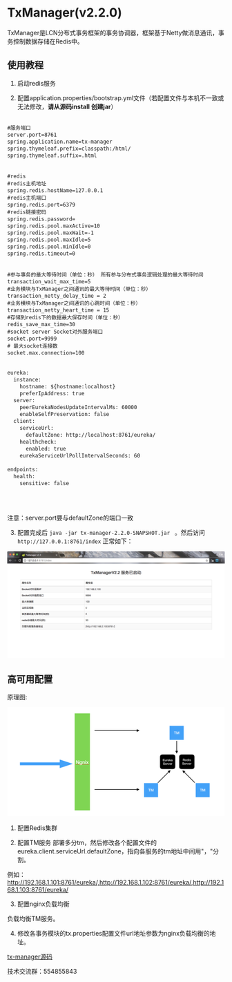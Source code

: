 # TxManager(v2.2.0)
TxManager是LCN分布式事务框架的事务协调器，框架基于Netty做消息通讯，事务控制数据存储在Redis中。

## 使用教程
1. 启动redis服务


2. 配置application.properties/bootstrap.yml文件（若配置文件与本机不一致或无法修改，**请从源码install 创建jar**）

```

#服务端口
server.port=8761
spring.application.name=tx-manager
spring.thymeleaf.prefix=classpath:/html/
spring.thymeleaf.suffix=.html


#redis
#redis主机地址
spring.redis.hostName=127.0.0.1
#redis主机端口
spring.redis.port=6379
#redis链接密码
spring.redis.password=
spring.redis.pool.maxActive=10
spring.redis.pool.maxWait=-1
spring.redis.pool.maxIdle=5
spring.redis.pool.minIdle=0
spring.redis.timeout=0


#参与事务的最大等待时间（单位：秒） 所有参与分布式事务逻辑处理的最大等待时间
transaction_wait_max_time=5
#业务模块与TxManager之间通讯的最大等待时间（单位：秒）
transaction_netty_delay_time = 2
#业务模块与TxManager之间通讯的心跳时间（单位：秒）
transaction_netty_heart_time = 15
#存储到redis下的数据最大保存时间（单位：秒）
redis_save_max_time=30
#socket server Socket对外服务端口
socket.port=9999
# 最大socket连接数
socket.max.connection=100


```


```
eureka:
  instance:
    hostname: ${hostname:localhost}
    preferIpAddress: true
  server:
    peerEurekaNodesUpdateIntervalMs: 60000
    enableSelfPreservation: false
  client:
    serviceUrl:
      defaultZone: http://localhost:8761/eureka/
    healthcheck:
      enabled: true
    eurekaServiceUrlPollIntervalSeconds: 60

endpoints:
  health:
    sensitive: false




```

注意：server.port要与defaultZone的端口一致


3. 配置完成后 `java -jar tx-manager-2.2.0-SNAPSHOT.jar ` 。然后访问`http://127.0.0.1:8761/index` 正常如下：

![ ](readme/manager2.2.jpg)


## 高可用配置

原理图:

![ ](readme/district.png)

1. 配置Redis集群

2. 配置TM服务
部署多分tm，然后修改各个配置文件的eureka.client.serviceUrl.defaultZone，指向各服务的tm地址中间用"，"分割。

例如： http://192.168.1.101:8761/eureka/,http://192.168.1.102:8761/eureka/,http://192.168.1.103:8761/eureka/

3. 配置nginx负载均衡

负载均衡TM服务。

4. 修改各事务模块的tx.properties配置文件url地址参数为nginx负载均衡的地址。

[tx-manager源码](https://github.com/1991wangliang/tx-lcn/tree/master/tx-manager) 


技术交流群：554855843
